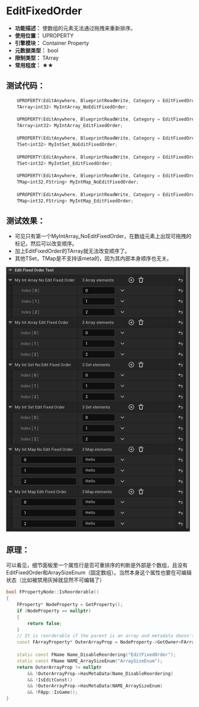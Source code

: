 ﻿# EditFixedOrder

- **功能描述：** 使数组的元素无法通过拖拽来重新排序。
- **使用位置：** UPROPERTY
- **引擎模块：** Container Property
- **元数据类型：** bool
- **限制类型：** TArray
- **常用程度：** ★★

## 测试代码：

```cpp
	UPROPERTY(EditAnywhere, BlueprintReadWrite, Category = EditFixedOrderTest)
	TArray<int32> MyIntArray_NoEditFixedOrder;

	UPROPERTY(EditAnywhere, BlueprintReadWrite, Category = EditFixedOrderTest, meta = (EditFixedOrder))
	TArray<int32> MyIntArray_EditFixedOrder;

	UPROPERTY(EditAnywhere, BlueprintReadWrite, Category = EditFixedOrderTest)
	TSet<int32> MyIntSet_NoEditFixedOrder;

	UPROPERTY(EditAnywhere, BlueprintReadWrite, Category = EditFixedOrderTest, meta = (EditFixedOrder))
	TSet<int32> MyIntSet_EditFixedOrder;

	UPROPERTY(EditAnywhere, BlueprintReadWrite, Category = EditFixedOrderTest)
	TMap<int32,FString> MyIntMap_NoEditFixedOrder;

	UPROPERTY(EditAnywhere, BlueprintReadWrite, Category = EditFixedOrderTest, meta = (EditFixedOrder))
	TMap<int32,FString> MyIntMap_EditFixedOrder;
```

## 测试效果：

- 可见只有第一个MyIntArray_NoEditFixedOrder，在数组元素上出现可拖拽的标记，然后可以改变顺序。
- 加上EditFixedOrder的TArray就无法改变顺序了。
- 其他TSet，TMap是不支持该meta的，因为其内部本身顺序也无关。

![EditFixedOrder.gif](EditFixedOrder.gif)

## 原理：

可以看见，细节面板里一个属性行是否可重排序的判断是外部是个数组，且没有EditFixedOrder和ArraySizeEnum（固定数组）。当然本身这个属性也要在可编辑状态（比如被禁用灰掉就显然不可编辑了）

```cpp
bool FPropertyNode::IsReorderable()
{
	FProperty* NodeProperty = GetProperty();
	if (NodeProperty == nullptr)
	{
		return false;
	}
	// It is reorderable if the parent is an array and metadata doesn't prohibit it
	const FArrayProperty* OuterArrayProp = NodeProperty->GetOwner<FArrayProperty>();

	static const FName Name_DisableReordering("EditFixedOrder");
	static const FName NAME_ArraySizeEnum("ArraySizeEnum");
	return OuterArrayProp != nullptr 
		&& !OuterArrayProp->HasMetaData(Name_DisableReordering)
		&& !IsEditConst()
		&& !OuterArrayProp->HasMetaData(NAME_ArraySizeEnum)
		&& !FApp::IsGame();
}
```
